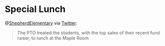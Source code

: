 # Special Lunch

@[ShepherdElementary](http://www.shepherdhistory.org/business-directory/name/shepherd-elementary-school/) via [Twitter](https://twitter.com/shepherdele/status/789603614545223680):

> The PTO treated the students, with the top sales of their recent fund raiser, to lunch at the Maple Room

